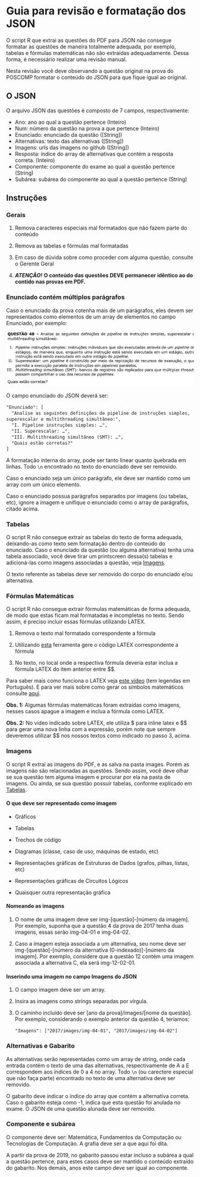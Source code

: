 # Guia para revisão e formatação dos JSON

O script R que extrai as questões do PDF para JSON não consegue formatar as questões de maneira totalmente adequada, por exemplo, tabelas e fórmulas matemáticas não são extraídas adequadamente. Dessa forma, é necessário realizar uma revisão manual.

Nesta revisão você deve observando a questão original na prova do POSCOMP formatar o conteúdo do JSON para que fique igual ao original.

## O JSON

O arquivo JSON das questões é composto de 7 campos, respectivamente:

-   Ano: ano ao qual a questão pertence (Inteiro)
-   Num: número da questão na prova a que pertence (Inteiro)
-   Enunciado: enunciado da questão ([String])
-   Alternativas: texto das alternativas ([String])
-   Imagens: urls das imagens no github ([String])
-   Resposta: índice do array de alternativas que contém a resposta correta. (Inteiro)
-   Componente: componente do exame ao qual a questão pertence (String)
-   Subárea: subárea do componente ao qual a questão pertence (String)

## **Instruções**

### Gerais

1.  Remova caracteres especiais mal formatados que não fazem parte do conteúdo

2.  Remova as tabelas e fórmulas mal formatadas

3.  Em caso de dúvida sobre como proceder com alguma questão, consulte o Gerente Geral

4.  ***ATENÇÃO!*** **O conteúdo das questões DEVE permanecer idêntico ao do contido nas provas em PDF.**

### Enunciado contém múltiplos parágrafos

Caso o enunciado da prova cotenha mais de um parágrafos, eles devem ser representados como elementos de um array de elementos no campo Enunciado, por exemplo:

![](images/paste-4C42ACB4.png)

O campo enunciado do JSON deverá ser:

``` {.json}
"Enunciado": [
  "Analise as seguintes definições de pipeline de instruções simples, superescalar e multithreading simultâneo:", 
  "I. Pipeline instruções simples: …", 
  "II. Superescalar: …", 
  "III. Multithreading simultâneo (SMT): …", 
  "Quais estão corretas?"
]
```

A formatação interna do array, pode ser tanto linear quanto quebrada em linhas. Todo `\n` encontrado no texto do enunciado deve ser removido.

Caso o enunciado seja um único parágrafo, ele deve ser mantido como um array com um único elemento.

Caso o enunciado possua parágrafos separados por imagens (ou tabelas, etc), ignore a imagem e unifique o enunciado como o array de parágrafos, citado acima.

### Tabelas

O script R não consegue extrair as tabelas do texto de forma adequada, deixando-as como texto sem formatação dentro do conteúdo do enunciado. Caso o enunciado da questão (ou alguma alternativa) tenha uma tabela associado, você deve tirar um printscreen dessa(s) tabelas e adicioná-las como imagens associadas a questão, veja [Imagens](#imagens).

O texto referente as tabelas deve ser removido do corpo do enunciado e/ou alternativa.

### Fórmulas Matemáticas

O script R não consegue extrair fórmulas matemáticas de forma adequada, de modo que estas ficam mal formatadas e incompletas no texto. Sendo assim, é preciso incluir essas fórmulas utilizando LATEX.

1.  Remova o texto mal formatado correspondente a fórmula

2.  Utilizando [esta](https://www.codecogs.com/latex/eqneditor.php?lang=pt-br) ferramenta gere o código LATEX correspondente a fórmula

3.  No texto, no local onde a respectiva fórmula deveria estar inclua a fórmula LATEX do item anterior entre \$\$.

Para saber mais como funciona o LATEX veja [este vídeo](https://www.youtube.com/watch?v=Jp0lPj2-DQA) (tem legendas em Português). E para ver mais sobre como gerar os símbolos matemáticos consulte [aqui](https://oeis.org/wiki/List_of_LaTeX_mathematical_symbols).

**Obs. 1:** Algumas fórmulas matemáticas foram extraídas como imagens, nesses casos apague a imagem e inclua a fórmula como LATEX.

**Obs. 2:** No vídeo indicado sobre LATEX, ele utiliza \$ para inline latex e \$\$ para gerar uma nova linha com a expressão, porém note que sempre deveremos utilizar \$\$ nos nossos textos como indicado no passo 3, acima.

### Imagens

O script R extraí as imagens do PDF, e as salva na pasta images. Porém as imagens não são relacionadas as questões. Sendo assim, você deve olhar se sua questão tem alguma imagem e procurar por ela na pasta de imagens. Ou ainda, se sua questão possuir tabelas, conforme explicado em [Tabelas](#tabelas).

#### O que deve ser representado como imagem

-   Gráficos

-   Tabelas

-   Trechos de código

-   Diagramas (classe, caso de uso, máquinas de estado, etc)

-   Representações gráficas de Estruturas de Dados (grafos, pilhas, listas, etc)

-   Representações gráficas de Circuitos Lógicos

-   Quaisquer outra representação gráfica

#### Nomeando as imagens

1.  O nome de uma imagem deve ser img-[questão]-[número da imagem]. Por exemplo, suponha que a questão 4 da prova de 2017 tenha duas imagens, essas serão img-04-01 e img-04-02.

2.  Caso a imagem esteja associada a um alternativa, seu nome deve ser img-[questão]-[número da alternativa (0-indexado)]-[número da imagem]. Por exemplo, considere que a questão 12 contém uma imagem associada a alternativa C, ela será img-12-02-01.

#### Inserindo uma imagem no campo Imagens do JSON

1.  O campo imagem deve ser um array.

2.  Insira as imagens como strings separadas por vírgula.

3.  O caminho incluído deve ser [ano da prova]/images/[nome da questão]. Por exemplo, considerando o exemplo anterior da questão 4, teríamos:

    ``` {.json}
    "Imagens": ["2017/images/img-04-01", "2017/images/img-04-02"]
    ```

### Alternativas e Gabarito

As alternativas serão representadas como um array de string, onde cada entrada contém o texto de uma das alternativas, respectivamente de A a E correspondem aos índices de 0 a 4 no array. Todo `\n` (ou carectere especial que não faça parte) encontrado no texto de uma alternativa deve ser removido.

O gabarito deve indicar o índice do array que contém a alternativa correta. Caso o gabarito esteja como -1, indica que esta questão foi anulada no exame. O JSON de uma questão alunada deve ser removido.

### Componente e subárea

O componente deve ser: Matemática, Fundamentos da Computação ou Tecnologias de Computação. A grafia deve ser a que aqui foi dita.

A partir da prova de 2019, no gabarito passou estar incluso a subárea a qual a questão pertence, para estes casos deve ser mantido o conteúdo extraído do gabarito. Nos demais, anos este campo deve ser igual ao componente.
